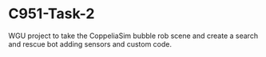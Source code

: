 # C951-Task-2

WGU project to take the CoppeliaSim bubble rob scene and create a search and rescue bot adding sensors and custom code.
